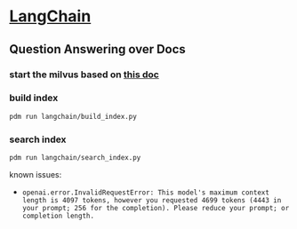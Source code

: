 # [LangChain](https://python.langchain.com/en/latest/index.html)

## Question Answering over Docs

### start the milvus based on [this doc](/README.md)

### build index

```sh
pdm run langchain/build_index.py
```

### search index

```sh
pdm run langchain/search_index.py
```

known issues:

- `openai.error.InvalidRequestError: This model's maximum context length is 4097 tokens, however you requested 4699 tokens (4443 in your prompt; 256 for the completion). Please reduce your prompt; or completion length.`
